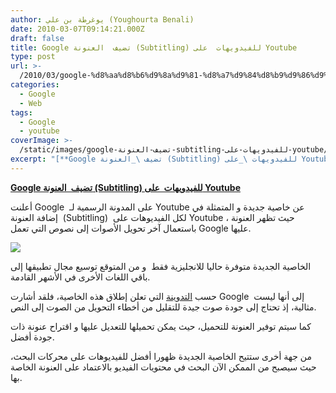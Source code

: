 ```yaml
---
author: يوغرطة بن علي (Youghourta Benali)
date: 2010-03-07T09:14:21.000Z
draft: false
title: Google تضيف  العنونة (Subtitling) للفيدويهات  على Youtube
type: post
url: >-
  /2010/03/google-%d8%aa%d8%b6%d9%8a%d9%81-%d8%a7%d9%84%d8%b9%d9%86%d9%88%d9%86%d8%a9-subtitling-%d9%84%d9%84%d9%81%d9%8a%d8%af%d9%88%d9%8a%d9%87%d8%a7%d8%aa-%d8%b9%d9%84%d9%89-youtube/
categories:
  - Google
  - Web
tags:
  - Google
  - youtube
coverImage: >-
  /static/images/google-تضيف-العنونة-subtitling-للفيدويهات-على-youtube/youtube-logo-300x212.jpg
excerpt: "[**Google تضيف \_العنونة (Subtitling) للفيدويهات \_على Youtube**](https://www.it-scoop.com/2010/03/google-%d8%aa%d8%b6%d9%8a%d9%81-%d8%a7%d9%84%d8%b9%d9%86%d9%88%d9%86%d8%a9-subtitling-%d9%84%d9%84%d9%81%d9%8a%d8%af%d9%88%d9%8a%d9%87%d8%a7%d8%aa-%d8%b9%d9%84%d9%89-youtube/)\n\nأعلنت Google \_على المدونة الرسمية لـ Youtube عن خاصية جديدة و المتمثلة في إضافة العنونة\_ (Subtitling) \_لكل الفيديوهات على Youtube ، حيث تظهر العنونة باستعمال آخر تحويل الأصوات إلى نصوص التي تعمل Google عليها.\n\n\n\nالخاصية"
---
```

[**Google تضيف  العنونة (Subtitling) للفيدويهات  على Youtube**](https://www.it-scoop.com/2010/03/google-%d8%aa%d8%b6%d9%8a%d9%81-%d8%a7%d9%84%d8%b9%d9%86%d9%88%d9%86%d8%a9-subtitling-%d9%84%d9%84%d9%81%d9%8a%d8%af%d9%88%d9%8a%d9%87%d8%a7%d8%aa-%d8%b9%d9%84%d9%89-youtube/)

أعلنت Google  على المدونة الرسمية لـ Youtube عن خاصية جديدة و المتمثلة في إضافة العنونة  (Subtitling)  لكل الفيديوهات على Youtube ، حيث تظهر العنونة باستعمال آخر تحويل الأصوات إلى نصوص التي تعمل Google عليها.

![](/static/images/google-تضيف-العنونة-subtitling-للفيدويهات-على-youtube/youtube-logo-300x212.jpg)

الخاصية الجديدة متوفرة حاليا للانجليزية فقط  و من المتوقع توسيع مجال تطبيقها إلى باقي اللغات الأخرى في الأشهر القادمة.

حسب [التدوينة](http://youtube-global.blogspot.com/2010/03/future-will-be-captioned-improving.html) التي تعلن إطلاق هذه الخاصية، فلقد أشارت Google إلى أنها ليست  مثالية، إذ تحتاج إلى جودة صوت جيدة للتقليل من أخطاء التحويل من الصوت إلى النص.

كما سيتم توفير العنونة للتحميل، حيث يمكن تحميلها للتعديل عليها و اقتراح عنونة ذات جودة أفضل.

من جهة أخرى ستتيح الخاصية الجديدة ظهورا أفضل للفيديوهات على محركات البحث، حيث سيصبح من الممكن الآن البحث في محتويات الفيديو بالاعتماد على العنونة الخاصة بها.
